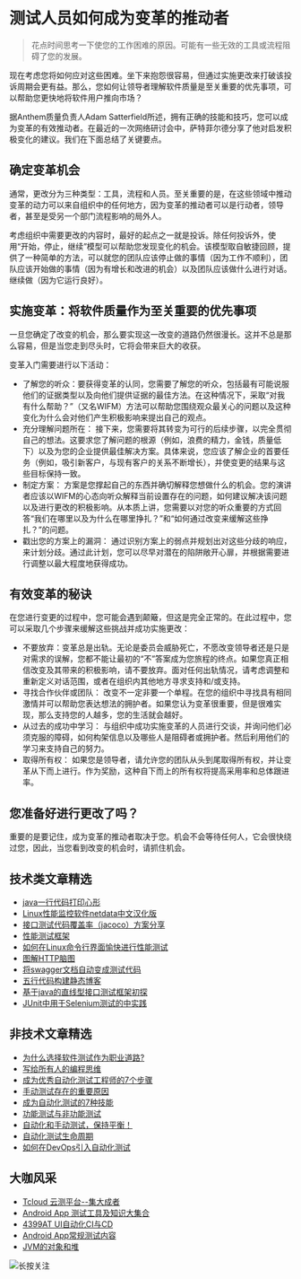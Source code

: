 # 测试人员如何成为变革的推动者



> 花点时间思考一下使您的工作困难的原因。可能有一些无效的工具或流程阻碍了您的发展。

现在考虑您将如何应对这些困难。坐下来抱怨很容易，但通过实施更改来打破该投诉周期会更有益。那么，您如何让领导者理解软件质量是至关重要的优先事项，可以帮助您更快地将软件用户推向市场？

据Anthem质量负责人Adam Satterfield所述，拥有正确的技能和技巧，您可以成为变革的有效推动者。在最近的一次网络研讨会中，萨特菲尔德分享了他对启发积极变化的建议。我们在下面总结了关键要点。

## 确定变革机会
通常，更改分为三种类型：工具，流程和人员。至关重要的是，在这些领域中推动变革的动力可以来自组织中的任何地方，因为变革的推动者可以是行动者，领导者，甚至是受另一个部门流程影响的局外人。

考虑组织中需要更改的内容时，最好的起点之一就是投诉。除任何投诉外，使用“开始，停止，继续”模型可以帮助您发现变化的机会。该模型取自敏捷回顾，提供了一种简单的方法，可以就您的团队应该停止做的事情（因为工作不顺利），团队应该开始做的事情（因为有增长和改进的机会）以及团队应该做什么进行对话。继续做（因为它运行良好）。

## 实施变革：将软件质量作为至关重要的优先事项
一旦您确定了改变的机会，那么要实现这一改变的道路仍然很漫长。这并不总是那么容易，但是当您走到尽头时，它将会带来巨大的收获。

变革入门需要进行以下活动：
* 了解您的听众：要获得变革的认同，您需要了解您的听众，包括最有可能说服他们的证据类型以及向他们提供证据的最佳方法。在这种情况下，采取“对我有什么帮助？”（又名WIFM）方法可以帮助您围绕观众最关心的问题以及这种变化为什么会对他们产生积极影响来提出自己的观点。
* 充分理解问题所在： 接下来，您需要将其转变为可行的后续步骤，以完全贯彻自己的想法。这要求您了解问题的根源（例如，浪费的精力，金钱，质量低下）以及为您的企业提供最佳解决方案。具体来说，您应该了解企业的​​首要任务（例如，吸引新客户，与现有客户的关系不断增长），并使变更的结果与这些目标保持一致。
* 制定方案： 方案是您撑起自己的东西并确切解释您想做什么的机会。您的演讲者应该以WIFM的心态向听众解释当前设置存在的问题，如何建议解决该问题以及进行更改的积极影响。从本质上讲，您需要以对您的听众重要的方式回答“我们在哪里以及为什么在哪里挣扎？”和“如何通过改变来缓解这些挣扎？”的问题。
* 戳出您的方案上的漏洞： 通过识别方案上的弱点并规划出对这些分歧的响应，来计划分歧。通过此计划，您可以尽早对潜在的陷阱敞开心扉，并根据需要进行调整以最大程度地获得成功。

## 有效变革的秘诀
在您进行变更的过程中，您可能会遇到颠簸，但这是完全正常的。在此过程中，您可以采取几个步骤来缓解这些挑战并成功实施更改：

* 不要放弃：变革总是出轨。无论是委员会威胁死亡，不愿改变领导者还是只是对需求的误解，您都不能让最初的“不”答案成为您旅程的终点​​。如果您真正相信改变及其带来的积极影响，请不要放弃。面对任何出轨情况，请考虑调整和重新定义对话范围，或者在组织内其他地方寻求支持和/或支持。
* 寻找合作伙伴或团队： 改变不一定非要一个单程。在您的组织中寻找具有相同激情并可以帮助您表达想法的拥护者。如果您认为变革很重要，但是很难实现，那么支持您的人越多，您的生活就会越好。
* 从过去的成功中学习： 与组织中成功实施变革的人员进行交谈，并询问他们必须克服的障碍，如何构架信息以及哪些人是阻碍者或拥护者。然后利用他们的学习来支持自己的努力。
* 取得所有权： 如果您是领导者，请允许您的团队从头到尾取得所有权，并让变革从下而上进行。作为奖励，这种自下而上的所有权将提高采用率和总体跟进率。

## 您准备好进行更改了吗？
重要的是要记住，成为变革的推动者取决于您。机会不会等待任何人，它会很快绕过您，因此，当您看到改变的机会时，请抓住机会。

## 技术类文章精选

- [java一行代码打印心形](https://mp.weixin.qq.com/s/QPSryoSbViVURpSa9QXtpg)
- [Linux性能监控软件netdata中文汉化版](https://mp.weixin.qq.com/s/fdXtK-5WwKnxjLZdyg6-nA)
- [接口测试代码覆盖率（jacoco）方案分享](https://mp.weixin.qq.com/s/D73Sq6NLjeRKN8aCpGLOjQ)
- [性能测试框架](https://mp.weixin.qq.com/s/3_09j7-5ex35u30HQRyWug)
- [如何在Linux命令行界面愉快进行性能测试](https://mp.weixin.qq.com/s/fwGqBe1SpA2V0lPfAOd04Q)
- [图解HTTP脑图](https://mp.weixin.qq.com/s/100Vm8FVEuXs0x6rDGTipw)
- [将swagger文档自动变成测试代码](https://mp.weixin.qq.com/s/SY8mVenj0zMe5b47GS9VSQ)
- [五行代码构建静态博客](https://mp.weixin.qq.com/s/hZnimJOg5OqxRSDyFvuiiQ)
- [基于java的直线型接口测试框架初探](https://mp.weixin.qq.com/s/xhg4exdb1G18-nG5E7exkQ)
- [JUnit中用于Selenium测试的中实践](https://mp.weixin.qq.com/s/KG4sltQMCfH2MGXkRdtnwA)

## 非技术文章精选
- [为什么选择软件测试作为职业道路?](https://mp.weixin.qq.com/s/o83wYvFUvy17kBPLDO609A)
- [写给所有人的编程思维](https://mp.weixin.qq.com/s/Oj33UCnYfbUgzsBzEm2GPQ)
- [成为优秀自动化测试工程师的7个步骤](https://mp.weixin.qq.com/s/wdw1l4AZnPpdPBZZueCcnw)
- [手动测试存在的重要原因](https://mp.weixin.qq.com/s/mW5vryoJIkeskZLkBPFe0Q)
- [成为自动化测试的7种技能](https://mp.weixin.qq.com/s/e-HAGMO0JLR7VBBWLvk0dQ)
- [功能测试与非功能测试](https://mp.weixin.qq.com/s/oJ6PJs1zO0LOQSTRF6M6WA)
- [自动化和手动测试，保持平衡！](https://mp.weixin.qq.com/s/mMr_4C98W_FOkks2i2TiCg)
- [自动化测试生命周期](https://mp.weixin.qq.com/s/SH-vb2RagYQ3sfCY8QM5ew)
- [如何在DevOps引入自动化测试](https://mp.weixin.qq.com/s/MclK3VvMN1dsiXXJO8g7ig)

## 大咖风采
- [Tcloud 云测平台--集大成者](https://mp.weixin.qq.com/s/29sEO39_NyDiJr-kY5ufdw)
- [Android App 测试工具及知识大集合](https://mp.weixin.qq.com/s/Xk9rCW8whXOTAQuCfhZqTg)
- [4399AT UI自动化CI与CD](https://mp.weixin.qq.com/s/cVwg8ddnScWPX4uldsJ0fA)
- [Android App常规测试内容](https://mp.weixin.qq.com/s/tweeoS5wTqK3k7R2TVuDXA)
- [JVM的对象和堆](https://mp.weixin.qq.com/s/iNDpTz3gBK3By_bvUnrWOA)

![长按关注](https://mmbiz.qpic.cn/mmbiz_jpg/13eN86FKXzBEASPySoVdOFmP12QUIWAQms664L0b82nic8BRIlufg0QibzXNnoibZp8yqhU9Pv0hXjKtqrGof8kMA/640?wx_fmt=jpeg&tp=webp&wxfrom=5&wx_lazy=1&wx_co=1)